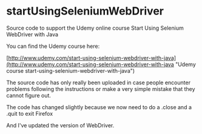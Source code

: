startUsingSeleniumWebDriver
===========================

Source code to support the Udemy online course Start Using Selenium WebDriver with Java

You can find the Udemy course here:

[http://www.udemy.com/start-using-selenium-webdriver-with-java](http://www.udemy.com/start-using-selenium-webdriver-with-java "Udemy course start-using-selenium-webdriver-with-java")

The source code has only really been uploaded in case people encounter problems following the instructions or make a very simple mistake that they cannot figure out.

The code has changed slightly because we now need to do a .close and a .quit to exit Firefox

And I've updated the version of WebDriver.
